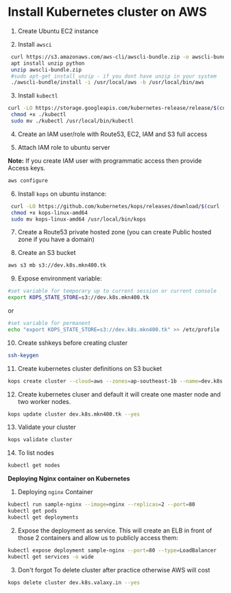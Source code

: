 # Install Kubernetes cluster on AWS

1. Create Ubuntu EC2 instance

2. Install `awsci`
~~~sh
 curl https://s3.amazonaws.com/aws-cli/awscli-bundle.zip -o awscli-bundle.zip
 apt install unzip python
 unzip awscli-bundle.zip
 #sudo apt-get install unzip - if you dont have unzip in your system
 ./awscli-bundle/install -i /usr/local/aws -b /usr/local/bin/aws
~~~
3. Install `kubectl`
~~~sh
curl -LO https://storage.googleapis.com/kubernetes-release/release/$(curl -s https://storage.googleapis.com/kubernetes-release/release/stable.txt)/bin/linux/amd64/kubectl
 chmod +x ./kubectl
 sudo mv ./kubectl /usr/local/bin/kubectl
~~~
4. Create an IAM user/role with Route53, EC2, IAM and S3 full access

5. Attach IAM role to ubuntu server

 **Note:** If you create IAM user with programmatic access then provide Access keys.
~~~sh
aws configure
~~~
6. Install `kops` on ubuntu instance:
~~~sh
 curl -LO https://github.com/kubernetes/kops/releases/download/$(curl -s https://api.github.com/repos/kubernetes/kops/releases/latest | grep tag_name | cut -d '"' -f 4)/kops-linux-amd64
 chmod +x kops-linux-amd64
 sudo mv kops-linux-amd64 /usr/local/bin/kops
~~~
7. Create a Route53 private hosted zone (you can create Public hosted zone if you have a domain)

8. Create an S3 bucket
~~~sh
aws s3 mb s3://dev.k8s.mkn400.tk
~~~
9. Expose environment variable:
~~~sh
#set variable for temporary up to current session or current console
export KOPS_STATE_STORE=s3://dev.k8s.mkn400.tk
~~~
or
~~~sh
#set variable for permanent
echo "export KOPS_STATE_STORE=s3://dev.k8s.mkn400.tk" >> /etc/profile
~~~
10. Create sshkeys before creating cluster
~~~sh
ssh-keygen
~~~
11. Create kubernetes cluster definitions on S3 bucket
~~~sh
kops create cluster --cloud=aws --zones=ap-southeast-1b --name=dev.k8s.mkn400.tk --dns-zone=mkn400.tk --dns private
~~~
12. Create kubernetes cluser and default it will create one master node and two worker nodes.
~~~sh
kops update cluster dev.k8s.mkn400.tk --yes
~~~
13. Validate your cluster
~~~sh
kops validate cluster
~~~
14. To list nodes
~~~sh
kubectl get nodes
~~~

**Deploying Nginx container on Kubernetes**
1. Deploying `nginx` Container
~~~sh
kubectl run sample-nginx --image=nginx --replicas=2 --port=80
kubectl get pods
kubectl get deployments
~~~
2. Expose the deployment as service. This will create an ELB in front of those 2 containers and allow us to publicly access them:
~~~sh
kubectl expose deployment sample-nginx --port=80 --type=LoadBalancer
kubectl get services -o wide
~~~
3. Don't forgot To delete cluster after practice otherwise AWS will cost
~~~sh
kops delete cluster dev.k8s.valaxy.in --yes
~~~
